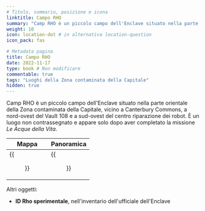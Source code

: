 ```yaml
---
# Titolo, sommario, posizione e icona
linktitle: Campo RHO
summary: "Camp RHO è un piccolo campo dell'Enclave situato nella parte orientale della Zona contaminata della Capitale, vicino a Canterbury Commons, a nord-ovest del Vault 108 e a sud-ovest del centro riparazione dei robot."
weight: 10
icon: location-dot # in alternativa location-question
icon_pack: fas

# Metadata pagina
title: Campo RHO
date: 2022-11-17
type: book # Non modificare
commentable: true
tags: "Luoghi della Zona contaminata della Capitale"
hidden: true
---
```




Camp RHO è un piccolo campo dell'Enclave situato nella parte orientale della Zona contaminata della Capitale, vicino a Canterbury Commons, a nord-ovest del Vault 108 e a sud-ovest del centro riparazione dei robot. È un luogo non contrassegnato e appare solo dopo aver completato la missione *Le Acque della Vita*. 

| Mappa                                | Panoramica                                  |
| ------------------------------------ | ------------------------------------------- |
| {{<figure src="Camp_Rho_loc.webp">}} | {{<figure src="Enclave-RRCenter-SW.webp">}} |


Altri oggetti:
- **ID Rho sperimentale**, nell'inventario dell'ufficiale dell'Enclave

